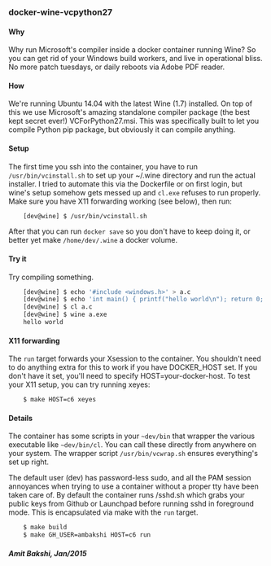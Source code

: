 ### docker-wine-vcpython27


#### Why

Why run Microsoft's compiler inside a docker container running Wine?
So you can get rid of your Windows build workers, and live in operational
bliss. No more patch tuesdays, or daily reboots via Adobe PDF reader.

#### How

We're running Ubuntu 14.04 with the latest Wine (1.7) installed. On
top of this we use Microsoft's amazing standalone compiler package (the
best kept secret ever!) VCForPython27.msi. This was specifically built
to let you compile Python pip package, but obviously it can compile
anything.


#### Setup

The first time you ssh into the container, you have to run `/usr/bin/vcinstall.sh`
to set up your ~/.wine directory and run the actual installer. I tried
to automate this via the Dockerfile or on first login, but wine's setup
somehow gets messed up and `cl.exe` refuses to run properly. Make sure
you have X11 forwarding working (see below), then run:

```sh
    [dev@wine] $ /usr/bin/vcinstall.sh
```

After that you can run `docker save` so you don't have to keep doing it,
or better yet make `/home/dev/.wine` a docker volume.


#### Try it

Try compiling something.

```sh
    [dev@wine] $ echo '#include <windows.h>' > a.c
    [dev@wine] $ echo 'int main() { printf("hello world\n"); return 0; }' >> a.c
    [dev@wine] $ cl a.c
    [dev@wine] $ wine a.exe
    hello world
```

#### X11 forwarding

The `run` target forwards your Xsession to the container. You shouldn't
need to do anything extra for this to work if you have DOCKER_HOST set. If
you don't have it set, you'll need to specify HOST=your-docker-host. To test
your X11 setup, you can try running xeyes:

```sh
    $ make HOST=c6 xeyes
```


#### Details

The container has some scripts in your `~dev/bin` that wrapper the
various executable like `~dev/bin/cl`. You can call these directly
from anywhere on your system. The wrapper script `/usr/bin/vcwrap.sh`
ensures everything's set up right.

The default user (dev) has password-less sudo, and all the PAM session
annoyances when trying to use a container without a proper tty have
been taken care of. By default the container runs /sshd.sh which grabs
your public keys from Github or Launchpad before running sshd in
foreground mode. This is encapsulated via make with the `run` target.

```sh
    $ make build
    $ make GH_USER=ambakshi HOST=c6 run
```

##### Amit Bakshi, Jan/2015

